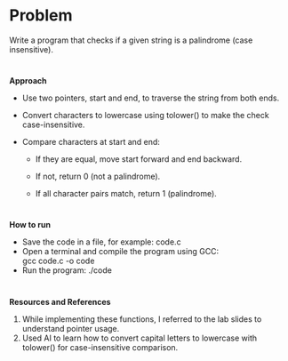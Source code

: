 # Problem
Write a program that checks if a given string is a palindrome (case insensitive).
#
**Approach**

- Use two pointers, start and end, to traverse the string from both ends.

- Convert characters to lowercase using tolower() to make the check case-insensitive.

- Compare characters at start and end:

    - If they are equal, move start forward and end backward.

    - If not, return 0 (not a palindrome).

     - If all character pairs match, return 1 (palindrome).
#
**How to run**

- Save the code in a file, for example: code.c
- Open a terminal and compile the program using GCC:    
  gcc code.c -o code
- Run the program:
    ./code
#
**Resources and References**  
1. While implementing these functions, I referred to the lab slides to understand pointer usage.
2. Used AI to learn how to convert capital letters to lowercase with tolower() for case-insensitive comparison.
